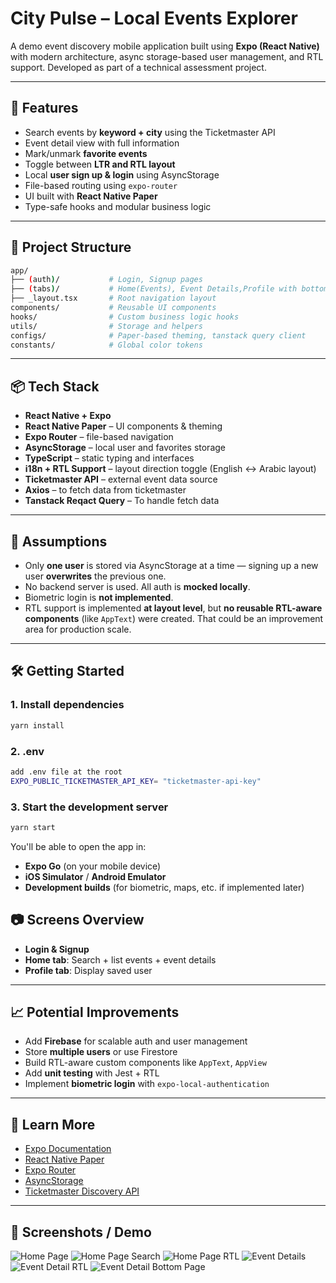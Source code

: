 # City Pulse – Local Events Explorer

A demo event discovery mobile application built using **Expo (React Native)** with modern architecture, async storage-based user management, and RTL support. Developed as part of a technical assessment project.

---

## 🚀 Features

- Search events by **keyword + city** using the Ticketmaster API
- Event detail view with full information
- Mark/unmark **favorite events**
- Toggle between **LTR and RTL layout**
- Local **user sign up & login** using AsyncStorage
- File-based routing using `expo-router`
- UI built with **React Native Paper**
- Type-safe hooks and modular business logic

---

## 📁 Project Structure

```bash
app/
├── (auth)/           # Login, Signup pages
├── (tabs)/           # Home(Events), Event Details,Profile with bottom tabs
├── _layout.tsx       # Root navigation layout
components/           # Reusable UI components
hooks/                # Custom business logic hooks
utils/                # Storage and helpers
configs/              # Paper-based theming, tanstack query client
constants/            # Global color tokens
```

---

## 📦 Tech Stack

- **React Native + Expo**
- **React Native Paper** – UI components & theming
- **Expo Router** – file-based navigation
- **AsyncStorage** – local user and favorites storage
- **TypeScript** – static typing and interfaces
- **i18n + RTL Support** – layout direction toggle (English ↔ Arabic layout)
- **Ticketmaster API** – external event data source
- **Axios** – to fetch data from ticketmaster
- **Tanstack Reqact Query** – To handle fetch data

---

## 🧠 Assumptions

- Only **one user** is stored via AsyncStorage at a time — signing up a new user **overwrites** the previous one.
- No backend server is used. All auth is **mocked locally**.
- Biometric login is **not implemented**.
- RTL support is implemented **at layout level**, but **no reusable RTL-aware components** (like `AppText`) were created. That could be an improvement area for production scale.

---

## 🛠 Getting Started

### 1. Install dependencies

```bash
yarn install
```

### 2. .env

```bash
add .env file at the root
EXPO_PUBLIC_TICKETMASTER_API_KEY= "ticketmaster-api-key"
```

### 3. Start the development server

```bash
yarn start
```

You'll be able to open the app in:

- **Expo Go** (on your mobile device)
- **iOS Simulator** / **Android Emulator**
- **Development builds** (for biometric, maps, etc. if implemented later)

## 📷 Screens Overview

- **Login & Signup**
- **Home tab**: Search + list events + event details
- **Profile tab**: Display saved user

---

## 📈 Potential Improvements

- Add **Firebase** for scalable auth and user management
- Store **multiple users** or use Firestore
- Build RTL-aware custom components like `AppText`, `AppView`
- Add **unit testing** with Jest + RTL
- Implement **biometric login** with `expo-local-authentication`

---

## 🧠 Learn More

- [Expo Documentation](https://docs.expo.dev/)
- [React Native Paper](https://callstack.github.io/react-native-paper/)
- [Expo Router](https://expo.github.io/router/docs)
- [AsyncStorage](https://react-native-async-storage.github.io/async-storage/)
- [Ticketmaster Discovery API](https://developer.ticketmaster.com/products-and-docs/apis/discovery-api/v2/)

---

## 📸 Screenshots / Demo

![Home Page](https://res.cloudinary.com/djxmd6rso/image/upload/v1752772340/IMG_7100_2_fybgu9.png)
![Home Page Search](https://res.cloudinary.com/djxmd6rso/image/upload/v1752772174/IMG_7103_2_m42o6d.png)
![Home Page RTL](https://res.cloudinary.com/djxmd6rso/image/upload/v1752772228/IMG_7102_2_fb2npj.png)
![Event Details](https://res.cloudinary.com/djxmd6rso/image/upload/v1752772106/IMG_7104_2_okmwmf.png)
![Event Detail RTL](https://res.cloudinary.com/djxmd6rso/image/upload/v1752771872/IMG_7110_2_ra3ceg.png)
![Event Detail Bottom Page](https://res.cloudinary.com/djxmd6rso/image/upload/v1752771968/IMG_7105_2_jtmbe4.png)
